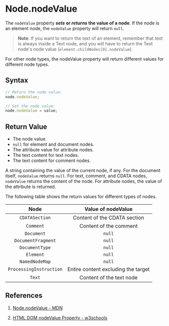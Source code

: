 # Node.nodeValue

The `nodeValue` property **_sets_ or _returns_ the value of a node**. If the node is an element node, the `nodeValue` property will return `null`.

> **Note**: If you want to return the text of an element, remember that text is always inside a Text node, and you will have to return the Text node's node value (`element.childNodes[0].nodeValue`).

For other node types, the nodeValue property will return different values for different node types.

## Syntax

```js
// Return the node value:
node.nodeValue;

// Set the node value:
node.nodeValue = value;
```

## Return Value

- The node value.
- `null` for element and document nodes.
- The attribute value for attribute nodes.
- The text content for text nodes.
- The text content for comment nodes.

A string containing the value of the current node, if any. For the document itself, `nodeValue` returns `null`. For text, comment, and CDATA nodes, `nodeValue` returns the content of the node. For attribute nodes, the value of the attribute is returned.

The following table shows the return values for different types of nodes.

|          Node           |         Value of nodeValue          |
| :---------------------: | :---------------------------------: |
|     `CDATASection`      |    Content of the CDATA section     |
|        `Comment`        |       Content of the comment        |
|       `Document`        |               `null`                |
|   `DocumentFragment`    |               `null`                |
|     `DocumentType`      |               `null`                |
|        `Element`        |               `null`                |
|     `NamedNodeMap`      |               `null`                |
| `ProcessingInstruction` | Entire content excluding the target |
|         `Text`          |      Content of the text node       |

## References

1. [Node.nodeValue - MDN](https://developer.mozilla.org/en-US/docs/Web/API/Node/nodeValue)

2. [HTML DOM nodeValue Property - w3schools](https://www.w3schools.com/jsref/prop_node_nodevalue.asp)
